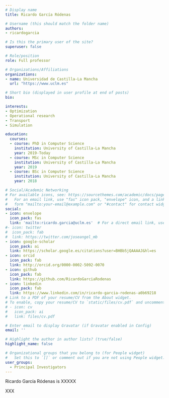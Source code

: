 ```yaml
---
# Display name
title: Ricardo García Ródenas

# Username (this should match the folder name)
authors:
- ricardogarcia

# Is this the primary user of the site?
superuser: false

# Role/position
role: Full professor

# Organizations/Affiliations
organizations:
- name: Universidad de Castilla-La Mancha
  url: "https://www.uclm.es"

# Short bio (displayed in user profile at end of posts)
bio:

interests:
- Optimization
- Operational research
- Transport
- Simulation

education:
  courses:
  - course: PhD in Computer Science
    institution: University of Castilla-La Mancha
    year: 2019-Today
  - course: MSc in Computer Science
    institution: University of Castilla-La Mancha
    year: 2019
  - course: BSc in Computer Science
    institution: University of Castilla-La Mancha
    year: 2018

# Social/Academic Networking
# For available icons, see: https://sourcethemes.com/academic/docs/page-builder/#icons
#   For an email link, use "fas" icon pack, "envelope" icon, and a link in the
#   form "mailto:your-email@example.com" or "#contact" for contact widget.
social:
- icon: envelope
  icon_pack: fas
  link: 'mailto:ricardo.garcia@uclm.es'  # For a direct email link, use "mailto:test@example.org".
#- icon: twitter
#  icon_pack: fab
#  link: https://twitter.com/joseangel_mb
- icon: google-scholar
  icon_pack: ai
  link: https://scholar.google.es/citations?user=BHBb5jQAAAAJ&hl=es
- icon: orcid
  icon_pack: fab
  link: http://orcid.org/0000-0002-5092-0070
- icon: github
  icon_pack: fab
  link: https://github.com/RicardoGarciaRodenas
- icon: linkedin
  icon_pack: fab
  link: https://www.linkedin.com/in/ricardo-garcia-rodenas-a0b69218
# Link to a PDF of your resume/CV from the About widget.
# To enable, copy your resume/CV to `static/files/cv.pdf` and uncomment the lines below.
# - icon: cv
#   icon_pack: ai
#   link: files/cv.pdf

# Enter email to display Gravatar (if Gravatar enabled in Config)
email: ''

# Highlight the author in author lists? (true/false)
highlight_name: false

# Organizational groups that you belong to (for People widget)
#   Set this to `[]` or comment out if you are not using People widget.
user_groups:
  - Principal Investigators
---
```


<p align="justify">
Ricardo García Ródenas is XXXXX
</p>

<p align="justify">
XXX
</p>
